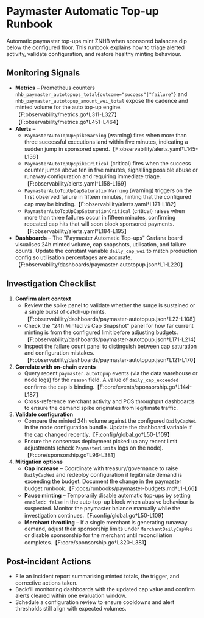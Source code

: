 # Paymaster Automatic Top-up Runbook

Automatic paymaster top-ups mint ZNHB when sponsored balances dip below the configured floor. This runbook explains how to triage
alerted activity, validate configuration, and restore healthy minting behaviour.

## Monitoring Signals

* **Metrics** – Prometheus counters `nhb_paymaster_autotopups_total{outcome="success"|"failure"}` and
  `nhb_paymaster_autotopup_amount_wei_total` expose the cadence and minted volume for the auto top-up engine.【F:observability/metrics.go†L311-L327】【F:observability/metrics.go†L451-L464】
* **Alerts** –
  * `PaymasterAutoTopUpSpikeWarning` (warning) fires when more than three successful executions land within five minutes, indicating
    a sudden jump in sponsored spend.【F:observability/alerts.yaml†L145-L156】
  * `PaymasterAutoTopUpSpikeCritical` (critical) fires when the success counter jumps above ten in five minutes, signalling possible
    abuse or runaway configuration and requiring immediate triage.【F:observability/alerts.yaml†L158-L169】
  * `PaymasterAutoTopUpCapSaturationWarning` (warning) triggers on the first observed failure in fifteen minutes, hinting that the
    configured cap may be binding.【F:observability/alerts.yaml†L171-L182】
  * `PaymasterAutoTopUpCapSaturationCritical` (critical) raises when more than three failures occur in fifteen minutes, confirming
    repeated cap hits that will soon block sponsored payments.【F:observability/alerts.yaml†L184-L195】
* **Dashboards** – The "Paymaster Automatic Top-ups" Grafana board visualises 24h minted volume, cap snapshots, utilisation, and failure
  counts. Update the constant variable `daily_cap_wei` to match production config so utilisation percentages are accurate.【F:observability/dashboards/paymaster-autotopup.json†L1-L220】

## Investigation Checklist

1. **Confirm alert context**
   * Review the spike panel to validate whether the surge is sustained or a single burst of catch-up mints.【F:observability/dashboards/paymaster-autotopup.json†L22-L108】
   * Check the "24h Minted vs Cap Snapshot" panel for how far current minting is from the configured limit before adjusting
     budgets.【F:observability/dashboards/paymaster-autotopup.json†L171-L214】
   * Inspect the failure count panel to distinguish between cap saturation and configuration mistakes.【F:observability/dashboards/paymaster-autotopup.json†L121-L170】
2. **Correlate with on-chain events**
   * Query recent `paymaster.autotopup` events (via the data warehouse or node logs) for the `reason` field. A value of
     `daily_cap_exceeded` confirms the cap is binding.【F:core/events/sponsorship.go†L144-L187】
   * Cross-reference merchant activity and POS throughput dashboards to ensure the demand spike originates from legitimate
     traffic.
3. **Validate configuration**
   * Compare the minted 24h volume against the configured `DailyCapWei` in the node configuration bundle. Update the dashboard
     variable if the cap changed recently.【F:config/global.go†L50-L109】
   * Ensure the consensus deployment picked up any recent limit adjustments (check `PaymasterLimits` logs on the node).【F:core/sponsorship.go†L96-L381】
4. **Mitigation options**
   * **Cap increase** – Coordinate with treasury/governance to raise `DailyCapWei` and redeploy configuration if legitimate
     demand is exceeding the budget. Document the change in the paymaster budget runbook.【F:docs/runbooks/paymaster-budgets.md†L1-L66】
   * **Pause minting** – Temporarily disable automatic top-ups by setting `enabled: false` in the auto-top-up block when abusive
     behaviour is suspected. Monitor the paymaster balance manually while the investigation continues.【F:config/global.go†L50-L109】
   * **Merchant throttling** – If a single merchant is generating runaway demand, adjust their sponsorship limits under
     `MerchantDailyCapWei` or disable sponsorship for the merchant until reconciliation completes.【F:core/sponsorship.go†L320-L381】

## Post-incident Actions

* File an incident report summarising minted totals, the trigger, and corrective actions taken.
* Backfill monitoring dashboards with the updated cap value and confirm alerts cleared within one evaluation window.
* Schedule a configuration review to ensure cooldowns and alert thresholds still align with expected volumes.
